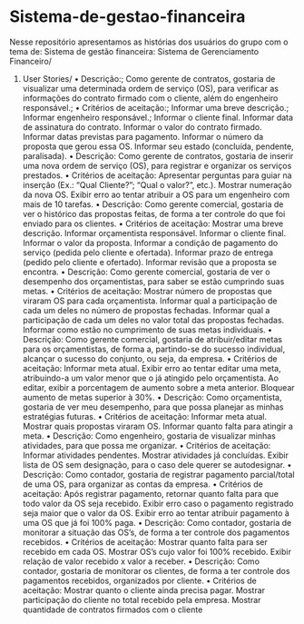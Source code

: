 # Sistema-de-gestao-financeira
Nesse repositório apresentamos as histórias dos usuários do grupo com o tema de: Sistema de gestão financeira:
Sistema de Gerenciamento Financeiro/
1. User Stories/
• Descrição:;
Como gerente de contratos, gostaria de visualizar uma determinada ordem de serviço (OS), para verificar as informações do contrato firmado com o cliente, além do engenheiro responsável.;
• Critérios de aceitação:;
  Informar uma breve descrição.;
  Informar engenheiro responsável.;
  Informar o cliente final.
  Informar data de assinatura do contrato.
  Informar o valor do contrato firmado.
  Informar datas previstas para pagamento.
  Informar o número da proposta que gerou essa OS.
  Informar seu estado (concluída, pendente, paralisada).
• Descrição:
Como gerente de contratos, gostaria de inserir uma nova ordem de serviço (OS), para registrar e organizar os serviços prestados.
• Critérios de aceitação:
  Apresentar perguntas para guiar na inserção (Ex.: “Qual Cliente?”; “Qual o valor?”, etc.).
  Mostrar numeração da nova OS.
  Exibir erro ao tentar atribuir a OS para um engenheiro com mais de 10 tarefas.
• Descrição:
Como gerente comercial, gostaria de ver o histórico das propostas feitas, de forma a ter controle do que foi enviado para os clientes.
• Critérios de aceitação:
Mostrar uma breve descrição.
  Informar orçamentista responsável.
  Informar o cliente final.
  Informar o valor da proposta.
  Informar a condição de pagamento do serviço (pedida pelo cliente e ofertada).
  Informar prazo de entrega (pedido pelo cliente e ofertado).
  Informar revisão que a proposta se encontra.
• Descrição:
Como gerente comercial, gostaria de ver o desempenho dos orçamentistas, para saber se estão cumprindo suas metas.
• Critérios de aceitação:
  Mostrar número de propostas que viraram OS para cada orçamentista.
  Informar qual a participação de cada um deles no número de propostas fechadas.
  Informar qual a participação de cada um deles no valor total das propostas fechadas.
  Informar como estão no cumprimento de suas metas individuais.
• Descrição:
Como gerente comercial, gostaria de atribuir/editar metas para os orçamentistas, de forma a, partindo-se do sucesso individual, alcançar o sucesso do conjunto, ou seja, da empresa.
• Critérios de aceitação:
  Informar meta atual.
  Exibir erro ao tentar editar uma meta, atribuindo-a um valor menor que o já atingido pelo orçamentista.
  Ao editar, exibir a porcentagem de aumento sobre a meta anterior.
  Bloquear aumento de metas superior à 30%.
• Descrição:
Como orçamentista, gostaria de ver meu desempenho, para que possa planejar as minhas estratégias futuras.
• Critérios de aceitação:
  Informar meta atual.
  Mostrar quais propostas viraram OS.
  Informar quanto falta para atingir a meta.
• Descrição:
Como engenheiro, gostaria de visualizar minhas atividades, para que possa me organizar.
• Critérios de aceitação:
  Informar atividades pendentes.
  Mostrar atividades já concluídas.
  Exibir lista de OS sem designação, para o caso dele querer se autodesignar.
• Descrição:
Como contador, gostaria de registrar pagamento parcial/total de uma OS, para organizar as contas da empresa.
• Critérios de aceitação:
  Após registrar pagamento, retornar quanto falta para que todo valor da OS seja recebido.
  Exibir erro caso o pagamento registrado seja maior que o valor da OS.
  Exibir erro ao tentar atribuir pagamento à uma OS que já foi 100% paga.
• Descrição:
Como contador, gostaria de monitorar a situação das OS’s, de forma a ter controle dos pagamentos recebidos.
• Critérios de aceitação:
  Mostrar quanto falta para ser recebido em cada OS.
  Mostrar OS’s cujo valor foi 100% recebido.
  Exibir relação de valor recebido x valor a receber.
• Descrição:
Como contador, gostaria de monitorar os clientes, de forma a ter controle dos pagamentos recebidos, organizados por cliente.
• Critérios de aceitação:
  Mostrar quanto o cliente ainda precisa pagar.
  Mostrar participação do cliente no total recebido pela empresa.
  Mostrar quantidade de contratos firmados com o cliente

